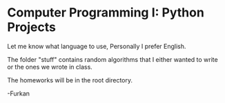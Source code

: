 # Computer Programming I: Python Projects
Let me know what language to use, Personally I prefer English.

The folder "stuff" contains random algorithms that I either wanted to write
or the ones we wrote in class.

The homeworks will be in the root directory.

-Furkan
